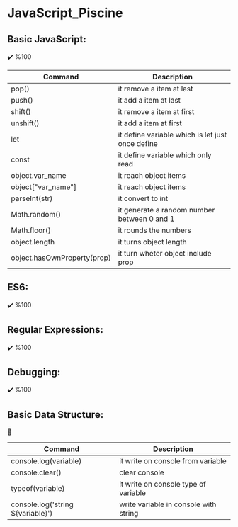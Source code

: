 # JavaScript_Piscine

## Basic JavaScript:
:heavy_check_mark: %100

| Command | Description |
| --- | --- |
| pop() | it remove a item at last |
| push() | it add a item at last |
| shift() | it remove a item at first |
| unshift() | it add a item at first |
| let | it define variable which is let just once define |
| const | it define variable which only read |
| object.var_name | it reach object items |
| object["var_name"] | it reach object items |
| parseInt(str) | it convert to int |
| Math.random() | it generate a random number between 0 and 1 |
| Math.floor() | it rounds the numbers|
| object.length | it turns object length |
| object.hasOwnProperty(prop) | it turn wheter object include prop |

## ES6:
:heavy_check_mark: %100

## Regular Expressions:
:heavy_check_mark: %100

## Debugging:
:heavy_check_mark: %100

## Basic Data Structure:
:construction: 

| Command | Description |
| --- | --- |
| console.log(variable) | it write on console from variable |
| console.clear() | clear console |
| typeof(variable) | it write on console type of variable |
| console.log('string ${variable}') | write variable in console with string |

